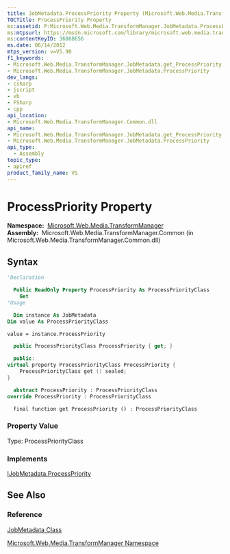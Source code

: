```yaml
---
title: JobMetadata.ProcessPriority Property (Microsoft.Web.Media.TransformManager)
TOCTitle: ProcessPriority Property
ms:assetid: P:Microsoft.Web.Media.TransformManager.JobMetadata.ProcessPriority
ms:mtpsurl: https://msdn.microsoft.com/library/microsoft.web.media.transformmanager.jobmetadata.processpriority(v=VS.90)
ms:contentKeyID: 36868656
ms.date: 06/14/2012
mtps_version: v=VS.90
f1_keywords:
- Microsoft.Web.Media.TransformManager.JobMetadata.get_ProcessPriority
- Microsoft.Web.Media.TransformManager.JobMetadata.ProcessPriority
dev_langs:
- csharp
- jscript
- vb
- FSharp
- cpp
api_location:
- Microsoft.Web.Media.TransformManager.Common.dll
api_name:
- Microsoft.Web.Media.TransformManager.JobMetadata.get_ProcessPriority
- Microsoft.Web.Media.TransformManager.JobMetadata.ProcessPriority
api_type:
  - Assembly
topic_type:
- apiref
product_family_name: VS
---
```


# ProcessPriority Property

**Namespace:**  [Microsoft.Web.Media.TransformManager](microsoft-web-media-transformmanager-namespace.md)  
**Assembly:**  Microsoft.Web.Media.TransformManager.Common (in Microsoft.Web.Media.TransformManager.Common.dll)

## Syntax

```vb
'Declaration

  Public ReadOnly Property ProcessPriority As ProcessPriorityClass
    Get
'Usage

  Dim instance As JobMetadata
Dim value As ProcessPriorityClass

value = instance.ProcessPriority
```

```csharp
  public ProcessPriorityClass ProcessPriority { get; }
```

```cpp
  public:
virtual property ProcessPriorityClass ProcessPriority {
    ProcessPriorityClass get () sealed;
}
```

``` fsharp
  abstract ProcessPriority : ProcessPriorityClass
override ProcessPriority : ProcessPriorityClass
```

```jscript
  final function get ProcessPriority () : ProcessPriorityClass
```

### Property Value

Type: ProcessPriorityClass  

### Implements

[IJobMetadata.ProcessPriority](ijobmetadata-processpriority-property-microsoft-web-media-transformmanager.md)  

## See Also

### Reference

[JobMetadata Class](jobmetadata-class-microsoft-web-media-transformmanager.md)

[Microsoft.Web.Media.TransformManager Namespace](microsoft-web-media-transformmanager-namespace.md)
